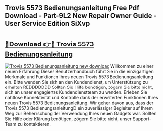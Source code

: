## Trovis 5573 Bedienungsanleitung Free Pdf Download - Part-9L2 New Repair Owner Guide - User Service Edition SiXvp

# <h2><a href="http://df14pwg.blite.top/?on=Trovis+5573+Bedienungsanleitung">🔗Download 👉🔴 Trovis 5573 Bedienungsanleitung</a></h2>

[![Trovis 5573 Bedienungsanleitung new download](https://i.imgur.com/lujVjoI.png)](http://df14pwg.blite.top/?on=Trovis+5573+Bedienungsanleitung)
Willkommen zu einer neuen Erfahrung Dieses Benutzerhandbuch führt Sie in die einzigartigen Merkmale und Funktionen Ihres neuen Trovis 5573 Bedienungsanleitung ein. Bitte wenden Sie sich an den Kundendienst, um Unterstützung zu erhalten REDDDDDDD Sollten Sie Hilfe benötigen, zögern Sie bitte nicht, sich an unser engagiertes Kundendienstteam zu wenden. Erleben Sie nahtlose Konnektivität und Kontrolle dank der erweiterten Funktionen Ihres neuen Trovis 5573 Bedienungsanleitung. Wir gehen davon aus, dass der Trovis 5573 BedienungsanleitungD ein zuverlässiger Begleiter auf Ihrem Weg zur Beherrschung der Verwendung Ihres neuen Gadgets war. Sollten Sie Hilfe oder Klärung benötigen, zögern Sie bitte nicht, unser Support-Team zu kontaktieren.

